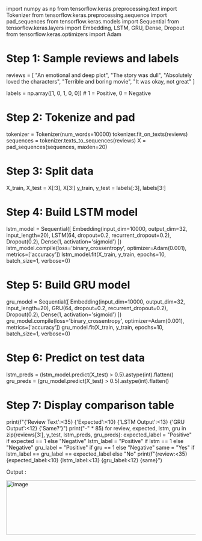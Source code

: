 
import numpy as np
from tensorflow.keras.preprocessing.text import Tokenizer
from tensorflow.keras.preprocessing.sequence import pad_sequences
from tensorflow.keras.models import Sequential
from tensorflow.keras.layers import Embedding, LSTM, GRU, Dense, Dropout
from tensorflow.keras.optimizers import Adam

# Step 1: Sample reviews and labels
reviews = [
    "An emotional and deep plot",
    "The story was dull",
    "Absolutely loved the characters",
    "Terrible and boring movie",
    "It was okay, not great"
]

labels = np.array([1, 0, 1, 0, 0])  # 1 = Positive, 0 = Negative

# Step 2: Tokenize and pad
tokenizer = Tokenizer(num_words=10000)
tokenizer.fit_on_texts(reviews)
sequences = tokenizer.texts_to_sequences(reviews)
X = pad_sequences(sequences, maxlen=20)

# Step 3: Split data
X_train, X_test = X[:3], X[3:]
y_train, y_test = labels[:3], labels[3:]

# Step 4: Build LSTM model
lstm_model = Sequential([
    Embedding(input_dim=10000, output_dim=32, input_length=20),
    LSTM(64, dropout=0.2, recurrent_dropout=0.2),
    Dropout(0.2),
    Dense(1, activation='sigmoid')
])
lstm_model.compile(loss='binary_crossentropy', optimizer=Adam(0.001), metrics=['accuracy'])
lstm_model.fit(X_train, y_train, epochs=10, batch_size=1, verbose=0)

# Step 5: Build GRU model
gru_model = Sequential([
    Embedding(input_dim=10000, output_dim=32, input_length=20),
    GRU(64, dropout=0.2, recurrent_dropout=0.2),
    Dropout(0.2),
    Dense(1, activation='sigmoid')
])
gru_model.compile(loss='binary_crossentropy', optimizer=Adam(0.001), metrics=['accuracy'])
gru_model.fit(X_train, y_train, epochs=10, batch_size=1, verbose=0)

# Step 6: Predict on test data
lstm_preds = (lstm_model.predict(X_test) > 0.5).astype(int).flatten()
gru_preds = (gru_model.predict(X_test) > 0.5).astype(int).flatten()

# Step 7: Display comparison table
print(f"{'Review Text':<35} {'Expected':<10} {'LSTM Output':<13} {'GRU Output':<12} {'Same?'}")
print("-" * 85)
for review, expected, lstm, gru in zip(reviews[3:], y_test, lstm_preds, gru_preds):
    expected_label = "Positive" if expected == 1 else "Negative"
    lstm_label = "Positive" if lstm == 1 else "Negative"
    gru_label = "Positive" if gru == 1 else "Negative"
    same = "Yes" if lstm_label == gru_label == expected_label else "No"
    print(f"{review:<35} {expected_label:<10} {lstm_label:<13} {gru_label:<12} {same}")

Output :

<img width="731" height="145" alt="image" src="https://github.com/user-attachments/assets/33f65668-8e1a-40fa-be37-473e2db2a364" />
